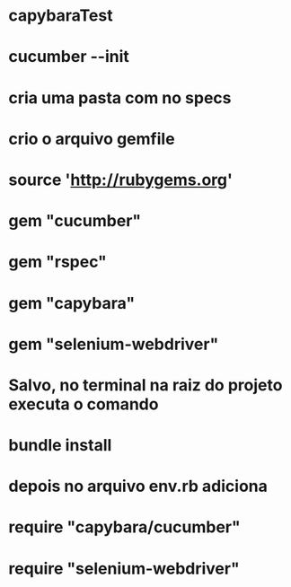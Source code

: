 # capybaraTest

# cucumber --init
# cria uma pasta com no specs
# crio o arquivo gemfile
# 
# source 'http://rubygems.org'
# 
# gem "cucumber"
# gem "rspec"
# gem "capybara"
# gem "selenium-webdriver"
# 
# Salvo, no terminal na raiz do projeto executa o comando
# 
# bundle install
# 
# depois no arquivo env.rb adiciona
# 
# require "capybara/cucumber"
# require "selenium-webdriver"
# 